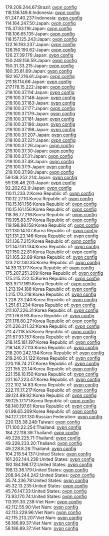 179.209.244.67:Brazil: [ovpn config](vpn/179_209_244_67.ovpn)  
118.136.149.6:Indonesia: [ovpn config](vpn/118_136_149_6.ovpn)  
61.247.40.237:Indonesia: [ovpn config](vpn/61_247_40_237.ovpn)  
114.164.247.50:Japan: [ovpn config](vpn/114_164_247_50.ovpn)  
115.37.83.116:Japan: [ovpn config](vpn/115_37_83_116.ovpn)  
118.106.65.135:Japan: [ovpn config](vpn/118_106_65_135.ovpn)  
118.157.125.243:Japan: [ovpn config](vpn/118_157_125_243.ovpn)  
122.16.193.237:Japan: [ovpn config](vpn/122_16_193_237.ovpn)  
126.150.190.62:Japan: [ovpn config](vpn/126_150_190_62.ovpn)  
126.27.39.176:Japan: [ovpn config](vpn/126_27_39_176.ovpn)  
150.249.156.59:Japan: [ovpn config](vpn/150_249_156_59.ovpn)  
150.31.33.215:Japan: [ovpn config](vpn/150_31_33_215.ovpn)  
180.35.81.69:Japan: [ovpn config](vpn/180_35_81_69.ovpn)  
182.167.216.61:Japan: [ovpn config](vpn/182_167_216_61.ovpn)  
211.18.114.66:Japan: [ovpn config](vpn/211_18_114_66.ovpn)  
217.178.15.222:Japan: [ovpn config](vpn/217_178_15_222.ovpn)  
219.100.37.114:Japan: [ovpn config](vpn/219_100_37_114.ovpn)  
219.100.37.146:Japan: [ovpn config](vpn/219_100_37_146.ovpn)  
219.100.37.163:Japan: [ovpn config](vpn/219_100_37_163.ovpn)  
219.100.37.177:Japan: [ovpn config](vpn/219_100_37_177.ovpn)  
219.100.37.179:Japan: [ovpn config](vpn/219_100_37_179.ovpn)  
219.100.37.181:Japan: [ovpn config](vpn/219_100_37_181.ovpn)  
219.100.37.186:Japan: [ovpn config](vpn/219_100_37_186.ovpn)  
219.100.37.198:Japan: [ovpn config](vpn/219_100_37_198.ovpn)  
219.100.37.207:Japan: [ovpn config](vpn/219_100_37_207.ovpn)  
219.100.37.221:Japan: [ovpn config](vpn/219_100_37_221.ovpn)  
219.100.37.26:Japan: [ovpn config](vpn/219_100_37_26.ovpn)  
219.100.37.30:Japan: [ovpn config](vpn/219_100_37_30.ovpn)  
219.100.37.31:Japan: [ovpn config](vpn/219_100_37_31.ovpn)  
219.100.37.49:Japan: [ovpn config](vpn/219_100_37_49.ovpn)  
219.100.37.9:Japan: [ovpn config](vpn/219_100_37_9.ovpn)  
219.100.37.98:Japan: [ovpn config](vpn/219_100_37_98.ovpn)  
59.138.252.214:Japan: [ovpn config](vpn/59_138_252_214.ovpn)  
59.138.46.203:Japan: [ovpn config](vpn/59_138_46_203.ovpn)  
92.202.62.9:Japan: [ovpn config](vpn/92_202_62_9.ovpn)  
110.11.233.2:Korea Republic of: [ovpn config](vpn/110_11_233_2.ovpn)  
110.12.27.10:Korea Republic of: [ovpn config](vpn/110_12_27_10.ovpn)  
110.15.161.156:Korea Republic of: [ovpn config](vpn/110_15_161_156.ovpn)  
110.15.161.156:Korea Republic of: [ovpn config](vpn/110_15_161_156.ovpn)  
118.36.77.216:Korea Republic of: [ovpn config](vpn/118_36_77_216.ovpn)  
119.195.83.57:Korea Republic of: [ovpn config](vpn/119_195_83_57.ovpn)  
119.198.88.158:Korea Republic of: [ovpn config](vpn/119_198_88_158.ovpn)  
121.130.14.107:Korea Republic of: [ovpn config](vpn/121_130_14_107.ovpn)  
121.131.23.146:Korea Republic of: [ovpn config](vpn/121_131_23_146.ovpn)  
121.136.7.215:Korea Republic of: [ovpn config](vpn/121_136_7_215.ovpn)  
121.147.131.134:Korea Republic of: [ovpn config](vpn/121_147_131_134.ovpn)  
121.150.22.81:Korea Republic of: [ovpn config](vpn/121_150_22_81.ovpn)  
121.165.32.89:Korea Republic of: [ovpn config](vpn/121_165_32_89.ovpn)  
123.212.130.35:Korea Republic of: [ovpn config](vpn/123_212_130_35.ovpn)  
14.39.13.177:Korea Republic of: [ovpn config](vpn/14_39_13_177.ovpn)  
175.207.251.209:Korea Republic of: [ovpn config](vpn/175_207_251_209.ovpn)  
175.215.222.15:Korea Republic of: [ovpn config](vpn/175_215_222_15.ovpn)  
183.97.17.169:Korea Republic of: [ovpn config](vpn/183_97_17_169.ovpn)  
1.213.194.186:Korea Republic of: [ovpn config](vpn/1_213_194_186.ovpn)  
1.215.170.218:Korea Republic of: [ovpn config](vpn/1_215_170_218.ovpn)  
1.228.23.240:Korea Republic of: [ovpn config](vpn/1_228_23_240.ovpn)  
1.251.61.234:Korea Republic of: [ovpn config](vpn/1_251_61_234.ovpn)  
211.107.226.31:Korea Republic of: [ovpn config](vpn/211_107_226_31.ovpn)  
211.176.6.93:Korea Republic of: [ovpn config](vpn/211_176_6_93.ovpn)  
211.176.80.27:Korea Republic of: [ovpn config](vpn/211_176_80_27.ovpn)  
211.226.211.32:Korea Republic of: [ovpn config](vpn/211_226_211_32.ovpn)  
211.47.118.55:Korea Republic of: [ovpn config](vpn/211_47_118_55.ovpn)  
211.57.93.157:Korea Republic of: [ovpn config](vpn/211_57_93_157.ovpn)  
218.145.181.197:Korea Republic of: [ovpn config](vpn/218_145_181_197.ovpn)  
218.148.27.113:Korea Republic of: [ovpn config](vpn/218_148_27_113.ovpn)  
218.209.242.134:Korea Republic of: [ovpn config](vpn/218_209_242_134.ovpn)  
219.240.31.122:Korea Republic of: [ovpn config](vpn/219_240_31_122.ovpn)  
220.118.74.217:Korea Republic of: [ovpn config](vpn/220_118_74_217.ovpn)  
221.155.23.14:Korea Republic of: [ovpn config](vpn/221_155_23_14.ovpn)  
221.156.10.150:Korea Republic of: [ovpn config](vpn/221_156_10_150.ovpn)  
221.167.223.47:Korea Republic of: [ovpn config](vpn/221_167_223_47.ovpn)  
222.102.14.83:Korea Republic of: [ovpn config](vpn/222_102_14_83.ovpn)  
222.111.17.217:Korea Republic of: [ovpn config](vpn/222_111_17_217.ovpn)  
39.124.99.92:Korea Republic of: [ovpn config](vpn/39_124_99_92.ovpn)  
39.125.17.171:Korea Republic of: [ovpn config](vpn/39_125_17_171.ovpn)  
58.140.197.61:Korea Republic of: [ovpn config](vpn/58_140_197_61.ovpn)  
61.99.65.209:Korea Republic of: [ovpn config](vpn/61_99_65_209.ovpn)  
94.127.201.130:Russian Federation: [ovpn config](vpn/94_127_201_130.ovpn)  
220.135.38.248:Taiwan: [ovpn config](vpn/220_135_38_248.ovpn)  
171.100.22.254:Thailand: [ovpn config](vpn/171_100_22_254.ovpn)  
184.22.118.39:Thailand: [ovpn config](vpn/184_22_118_39.ovpn)  
49.228.225.71:Thailand: [ovpn config](vpn/49_228_225_71.ovpn)  
49.228.233.20:Thailand: [ovpn config](vpn/49_228_233_20.ovpn)  
49.228.8.26:Thailand: [ovpn config](vpn/49_228_8_26.ovpn)  
104.218.54.137:United States: [ovpn config](vpn/104_218_54_137.ovpn)  
161.202.144.236:United States: [ovpn config](vpn/161_202_144_236.ovpn)  
192.184.198.172:United States: [ovpn config](vpn/192_184_198_172.ovpn)  
198.13.36.179:United States: [ovpn config](vpn/198_13_36_179.ovpn)  
208.94.244.242:United States: [ovpn config](vpn/208_94_244_242.ovpn)  
35.74.236.78:United States: [ovpn config](vpn/35_74_236_78.ovpn)  
45.32.13.235:United States: [ovpn config](vpn/45_32_13_235.ovpn)  
45.76.147.33:United States: [ovpn config](vpn/45_76_147_33.ovpn)  
73.93.170.74:United States: [ovpn config](vpn/73_93_170_74.ovpn)  
113.191.30.238:Viet Nam: [ovpn config](vpn/113_191_30_238.ovpn)  
42.112.55.90:Viet Nam: [ovpn config](vpn/42_112_55_90.ovpn)  
42.113.229.96:Viet Nam: [ovpn config](vpn/42_113_229_96.ovpn)  
42.115.213.207:Viet Nam: [ovpn config](vpn/42_115_213_207.ovpn)  
58.186.89.37:Viet Nam: [ovpn config](vpn/58_186_89_37.ovpn)  
58.186.89.37:Viet Nam: [ovpn config](vpn/58_186_89_37.ovpn)  
